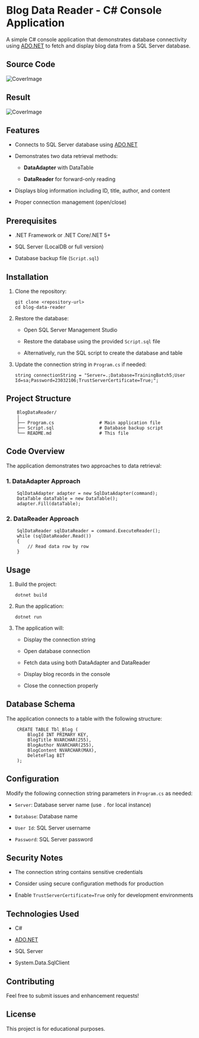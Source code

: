 
# Blog Data Reader - C# Console Application

A simple C# console application that demonstrates database connectivity using [ADO.NET](https://ado.net/) to fetch and display blog data from a SQL Server database.

## Source Code
![CoverImage](https://github.com/thetnaing-dh/DotNetTrainingBatch5Day1-2/blob/master/SourceCode.png)

## Result
![CoverImage](https://github.com/thetnaing-dh/DotNetTrainingBatch5Day1-2/blob/master/ScreenShot.png)

## Features

-   Connects to SQL Server database using [ADO.NET](https://ado.net/)
    
-   Demonstrates two data retrieval methods:
    
    -   **DataAdapter** with DataTable
        
    -   **DataReader** for forward-only reading
        
-   Displays blog information including ID, title, author, and content
    
-   Proper connection management (open/close)
    

## Prerequisites

-   .NET Framework or .NET Core/.NET 5+
    
-   SQL Server (LocalDB or full version)
    
-   Database backup file (`Script.sql`)
    

## Installation

1.  Clone the repository:

        git clone <repository-url>
        cd blog-data-reader

3.  Restore the database:
    
    -   Open SQL Server Management Studio
        
    -   Restore the database using the provided `Script.sql` file
        
    -   Alternatively, run the SQL script to create the database and table
        
4.  Update the connection string in `Program.cs` if needed:  

        string connectionString = "Server=.;Database=TrainingBatch5;User Id=sa;Password=23032106;TrustServerCertificate=True;";

## Project Structure

        BlogDataReader/
        │
        ├── Program.cs                 # Main application file
        ├── Script.sql                 # Database backup script
        └── README.md                  # This file

## Code Overview

The application demonstrates two approaches to data retrieval:

### 1. DataAdapter Approach
        SqlDataAdapter adapter = new SqlDataAdapter(command);
        DataTable dataTable = new DataTable();
        adapter.Fill(dataTable);

### 2. DataReader Approach
        SqlDataReader sqlDataReader = command.ExecuteReader();
        while (sqlDataReader.Read())
        {
            // Read data row by row
        }

## Usage

1.  Build the project:

        dotnet build

2.  Run the application:

        dotnet run

3.  The application will:
    
    -   Display the connection string
        
    -   Open database connection
        
    -   Fetch data using both DataAdapter and DataReader
        
    -   Display blog records in the console
        
    -   Close the connection properly

## Database Schema

The application connects to a table with the following structure:

        CREATE TABLE Tbl_Blog (
            BlogId INT PRIMARY KEY,
            BlogTitle NVARCHAR(255),
            BlogAuthor NVARCHAR(255),
            BlogContent NVARCHAR(MAX),
            DeleteFlag BIT
        );

## Configuration

Modify the following connection string parameters in `Program.cs` as needed:

-   `Server`: Database server name (use `.` for local instance)
    
-   `Database`: Database name
    
-   `User Id`: SQL Server username
    
-   `Password`: SQL Server password
    

## Security Notes

-   The connection string contains sensitive credentials
    
-   Consider using secure configuration methods for production
    
-   Enable `TrustServerCertificate=True` only for development environments
    

## Technologies Used

-   C#
    
-   [ADO.NET](https://ado.net/)
    
-   SQL Server
    
-   System.Data.SqlClient
    

## Contributing

Feel free to submit issues and enhancement requests!

## License

This project is for educational purposes.
